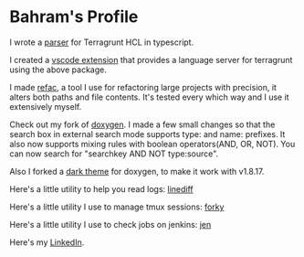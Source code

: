 # Bahram's Profile

I wrote a [parser](https://github.com/jowharshamshiri/tghclparser) for Terragrunt HCL in typescript.

I created a [vscode extension](https://github.com/jowharshamshiri/tg-hcl-lsp) that provides a language server for terragrunt using the above package.

I made [refac](https://jowharshamshiri.github.io/refac/), a tool I use for refactoring large projects with precision, it alters both paths and file contents. It's tested every which way and I use it extensively myself.

Check out my fork of [doxygen](https://github.com/jowharshamshiri/doxygen). I made a few small changes so that the search box in external search mode supports type: and name: prefixes. It also now supports mixing rules with boolean operators(AND, OR, NOT). You can now search for "searchkey AND NOT type:source".

Also I forked a [dark theme](https://github.com/jowharshamshiri/doxygen-awesome-css) for doxygen, to make it work with v1.8.17.

Here's a little utility to help you read logs: [linediff](https://gist.github.com/jowharshamshiri/bb66ae2cb62e753569bc0dd44bfb24b5)

Here's a little utility I use to manage tmux sessions: [forky](https://gist.github.com/jowharshamshiri/e55c3bbce700aa312c54f5204e7e8b36)

Here's a little utility I use to check jobs on jenkins: [jen](https://gist.github.com/jowharshamshiri/0275dbd2f4c5723956ed68f9e28a6d05)

Here's my [LinkedIn](http://linkedin.com/in/joharshamshiri).
